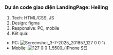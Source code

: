 ### Dự án code giao diện LandingPage: Heiling

1. Tech: HTML/CSS, JS
2. Design: figma
3. Responsive: PC, mobile
4. Kết quả:
- PC:
![Screenshot_3-7-2025_201857_127 0 0 1](https://github.com/user-attachments/assets/3d96a935-d391-4ef1-8f30-bc07f5ecf05a)\
- Moblie:
![127 0 0 1_5500_(iPhone SE)](https://github.com/user-attachments/assets/d21f398b-2052-4eef-addd-4adb56fb2f3d)


